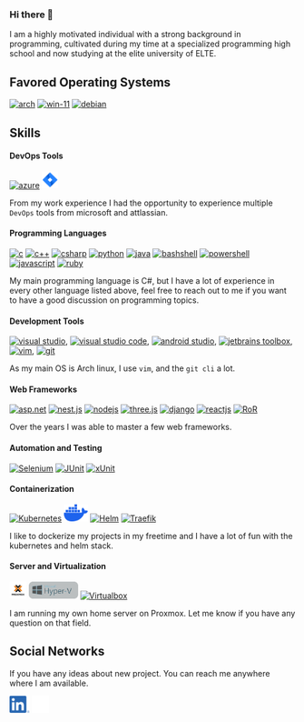 ### Hi there 👋

I am a highly motivated individual with a strong background in programming, cultivated during my time at a specialized programming high school and now studying at the elite university of ELTE.

## Favored Operating Systems
[<img src='https://archlinux.org/static/logos/archlinux-logo-light-scalable.1ae4cc2e2469.svg' alt='arch' height='30'>](https://archlinux.org/)   [<img src='https://news.microsoft.com/wp-content/uploads/prod/sites/612/2021/06/Windows-11-Logo-1000x404.png' height='30' alt='win-11'>](https://www.microsoft.com/hu-hu/windows/windows-11?r=1) [<img src='https://www.debian.org/logos/openlogo-nd.svg' alt='debian' height='30'>](https://www.debian.org/)
## Skills

#### DevOps Tools
[<img src='https://cdn.vsassets.io/content/icons/favicon.ico' alt='azure' height='30'>](https://azure.microsoft.com/en-us/products/devops/) [<img src='./Resources/jira-logo-scaled.png' alt='jira' height='30'>](https://www.atlassian.com/software/jira)


From my work experience I had the opportunity to experience multiple `DevOps` tools from microsoft and attlassian.

#### Programming Languages
[<img src='https://upload.wikimedia.org/wikipedia/commons/archive/3/35/20220802133510%21The_C_Programming_Language_logo.svg' alt='c' height='40'>](https://git-scm.com/) [<img src='https://upload.wikimedia.org/wikipedia/commons/1/18/ISO_C%2B%2B_Logo.svg' alt='c++' height='40'>](https://git-scm.com/) [<img src='https://upload.wikimedia.org/wikipedia/commons/b/bd/Logo_C_sharp.svg' alt='csharp' height='40'>](https://git-scm.com/) [<img src='https://upload.wikimedia.org/wikipedia/commons/c/c3/Python-logo-notext.svg' alt='python' height='40'>](https://git-scm.com/) [<img src='https://upload.wikimedia.org/wikipedia/fr/2/2e/Java_Logo.svg' alt='java' height='40'>](https://git-scm.com/) [<img src='https://bashlogo.com/img/symbol/svg/monochrome_light.svg' alt='bashshell' height='40'>](https://git-scm.com/) [<img src='https://raw.githubusercontent.com/gist/Xainey/d5bde7d01dcbac51ac951810e94313aa/raw/6c858c46726541b48ddaaebab29c41c07a196394/PowerShell.svg' alt='powershell' height='30'>](https://git-scm.com/) [<img src='https://upload.wikimedia.org/wikipedia/commons/d/d4/Javascript-shield.svg' alt='javascript' height='40'>](https://github.com/search?q=owner%3Ajoshika39+language%3AJavaScript+&type=repositories) [<img src='https://upload.wikimedia.org/wikipedia/commons/7/73/Ruby_logo.svg' alt='ruby' height='40'>](https://github.com/search?q=owner%3Ajoshika39+language%3ARuby+&type=repositories)

My main programming language is C#, but I have a lot of experience in every other language listed above, feel free to reach out to me if you want to have a good discussion on programming topics.

#### Development Tools
[<img src='https://upload.wikimedia.org/wikipedia/commons/5/59/Visual_Studio_Icon_2019.svg' alt='visual studio' height='30'>](https://visualstudio.microsoft.com/), [<img src='https://upload.wikimedia.org/wikipedia/commons/thumb/9/9a/Visual_Studio_Code_1.35_icon.svg/512px-Visual_Studio_Code_1.35_icon.svg.png' alt='visual studio code' height='30'>](https://code.visualstudio.com/), [<img src='https://upload.wikimedia.org/wikipedia/commons/e/e3/Android_Studio_Icon_%282014-2019%29.svg' alt='android studio' height='30'>](https://developer.android.com/studio), [<img src='https://seeklogo.com/images/J/jetbrains-toolbox-app-logo-444819278D-seeklogo.com.png' alt='jetbrains toolbox' height='30'>](https://www.jetbrains.com/toolbox-app/), [<img src='https://media.tenor.com/T6Kn_-IrVNQAAAAi/vim-linux.gif' alt='vim' height='40'>](https://www.vim.org/), [<img src='https://git-scm.com/images/logos/downloads/Git-Logo-1788C.svg' alt='git' height='30'>](https://git-scm.com/)

As my main OS is Arch linux, I use `vim`, and the `git cli` a lot.

#### Web Frameworks
[<img src='https://wiki.usetitan.com/images/c/cb/Aspnet.png' alt='asp.net' height='30'>](https://github.com/search?q=owner%3Ajoshika39+in%3Atopic+asp.net&type=repositories)  [<img src='https://upload.wikimedia.org/wikipedia/commons/a/a8/NestJS.svg' alt='nest.js' height='30'>](https://github.com/search?q=owner%3Ajoshika39+in%3Atopic+nestjs&type=repositories) [<img src='https://upload.wikimedia.org/wikipedia/commons/d/d9/Node.js_logo.svg' alt='nodejs' height='30'>](https://github.com/search?q=owner%3Ajoshika39+in%3Atopic+nodejs&type=repositories) [<img src='https://global.discourse-cdn.com/standard17/uploads/threejs/original/2X/e/e4f86d2200d2d35c30f7b1494e96b9595ebc2751.png' alt='three.js' height='30'>](https://github.com/search?q=user%3Ajoshika39+topic%3Athreejs&type=repositories) [<img src='https://static.djangoproject.com/img/logos/django-logo-negative.svg' alt='django' height='30'>](https://github.com/search?q=user%3Ajoshika39+topic%3Adjango&type=repositories) [<img src='https://upload.wikimedia.org/wikipedia/commons/a/a7/React-icon.svg' alt='reactjs' height='30'>](https://github.com/kreastol-club/kreastol-reloaded) [<img src='https://upload.wikimedia.org/wikipedia/commons/6/62/Ruby_On_Rails_Logo.svg' alt='RoR' height='30'>](https://github.com/search?q=org%3Akreastol-club+topic%3Aruby-on-rails&type=repositories)


Over the years I was able to master a few web frameworks.

#### Automation and Testing
[<img src='https://upload.wikimedia.org/wikipedia/commons/9/9f/Selenium_logo.svg' alt='Selenium' height='30'>](https://www.selenium.dev/) [<img src='https://upload.wikimedia.org/wikipedia/commons/5/59/JUnit_5_Banner.png' alt='JUnit' height='30'>](https://junit.org/junit5/) [<img src='https://upload.wikimedia.org/wikipedia/en/d/df/XUnit.net_Logo.png' alt='xUnit' height='30'>](https://junit.org/junit5/) 

#### Containerization
[<img src='https://upload.wikimedia.org/wikipedia/commons/3/39/Kubernetes_logo_without_workmark.svg' alt='Kubernetes' height='30'>](https://kubernetes.io/) [<img src='./Resources/docker.svg' alt='Docker' height='30'>](https://www.docker.com/) [<img src='https://v2-14-0.helm.sh/src/img/helm-logo.svg' alt='Helm' height='30'>](https://helm.sh/) [<img src='https://upload.wikimedia.org/wikipedia/commons/1/1b/Traefik.logo.png' alt='Traefik' height='30'>](https://upload.wikimedia.org/wikipedia/commons/1/1b/Traefik.logo.png) 

I like to dockerize my projects in my freetime and I have a lot of fun with the kubernetes and helm stack.

#### Server and Virtualization
[<img src='./Resources/proxmox.svg' alt='Proxmox' height='30'>](https://www.proxmox.com/en/) [<img src='./Resources/Hyper-V_Logo.png' alt='Hyper-b' height='30'>](https://learn.microsoft.com/en-us/virtualization/hyper-v-on-windows/about/) [<img src='https://upload.wikimedia.org/wikipedia/commons/d/d5/Virtualbox_logo.png' alt='Virtualbox' height='30'>](https://www.virtualbox.org/) 

I am running my own home server on Proxmox. Let me know if you have any question on that field.

## Social Networks

If you have any ideas about new project. You can reach me anywhere where I am available.

[<img src='./Resources/LI-In-Bug.png' alt='Linkedin' height='30'>](www.linkedin.com/in/joshika39) [<img src='./Resources/github-mark-white.png' alt='Github' height='30'>](https://github.com/joshika39) 